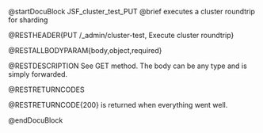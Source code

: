 
@startDocuBlock JSF_cluster_test_PUT
@brief executes a cluster roundtrip for sharding

@RESTHEADER{PUT /_admin/cluster-test, Execute cluster roundtrip}

@RESTALLBODYPARAM{body,object,required}

@RESTDESCRIPTION
See GET method. The body can be any type and is simply forwarded.

@RESTRETURNCODES

@RESTRETURNCODE{200} is returned when everything went well.

@endDocuBlock

